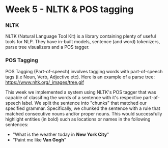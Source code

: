 # Week 5 - NLTK & POS tagging

### NLTK
NLTK (Natural Language Tool Kit) is a library containing plenty of useful tools for NLP. They have in-built models, sentence (and word) tokenizers, parse tree visualizers and a POS tagger. 

### POS Tagging
POS Tagging (Part-of-speech) involves tagging words with part-of-speech tags (i.e Noun, Verb, Adjective etc). Here is an example of a parse tree:
https://www.nltk.org/_images/tree.gif

This week we implemented a system using NLTK's POS tagger that was capable of classifing the words of a sentence with it's respective part-of-speech label. We split the sentence into "chunks" that matched our specified grammar. Specifically, we chunked the sentence with a rule that matched consecutive nouns and/or proper nouns. This would successfully highlight entities (in bold) such as locations or names in the following sentences:
* "What is the weather today in __New York City__"
* "Paint me like __Van Gogh__"
